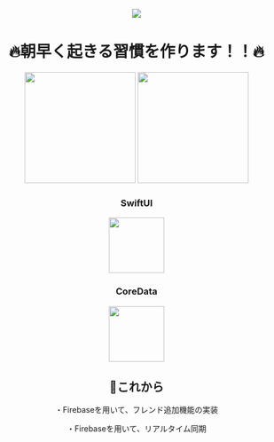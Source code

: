 <p align="center">
  <img src="https://user-images.githubusercontent.com/52638834/88467675-722bf380-cf14-11ea-8ef4-52bc11fc5e7c.jpeg"/>
</p>


<h1 align="center">🔥朝早く起きる習慣を作ります！！🔥</h1>
<p align="center">
  <img src="https://user-images.githubusercontent.com/52638834/88452527-71567b80-ce9a-11ea-8731-064f0f712fff.png" width="200px;" />
  <img src="https://user-images.githubusercontent.com/52638834/88452538-8f23e080-ce9a-11ea-8d76-24934e2fe49f.png" width="200px;" />
</p>




<h3 align="center">SwiftUI</h3>
<p align="center">
 <a href="https://developer.apple.com/documentation/swiftui">
  <img src="https://user-images.githubusercontent.com/52638834/88453112-402c7a00-ce9f-11ea-86a4-185f9727d278.png" width="100px;"/>
 </a>
</p>
 
 
<h3 align="center">CoreData</h3>
<p align="center">
  <a href="https://developer.apple.com/documentation/coredata">
    <img src="https://user-images.githubusercontent.com/52638834/88453296-9ea62800-cea0-11ea-9cfd-2cd22e2e4d3a.png" width="100px;"/>
  </a>
</p>



<h2 align="center">👀これから</h2>
<p align="center">・Firebaseを用いて、フレンド追加機能の実装</p>
<p align="center">・Firebaseを用いて、リアルタイム同期</p>


